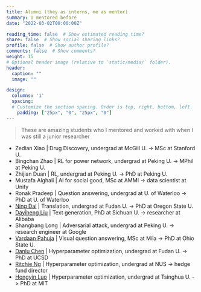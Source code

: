 ```yaml
---
title: Alumni (they as interns, me as mentor)
summary: I mentored before
date: "2022-03-02T00:00:00Z"

reading_time: false  # Show estimated reading time?
share: false  # Show social sharing links?
profile: false  # Show author profile?
comments: false  # Show comments?
weight: 15
# Optional header image (relative to `static/media/` folder).
header:
  caption: ""
  image: ""

design:
  columns: '1'
  spacing:
  # Customize the section spacing. Order is top, right, bottom, left.
    padding: ["25px", "0", "25px", "0"]
---
```

> These are amazing students who I mentored and worked with when I was still a junior researcher

- Zedian Xiao | Drug Discovery, undergrad at McGill U. -> MSc at Stanford U.
- Bingchan Zhao | RL for power network, undergrad at Peking U. -> MPhil at Peking U.
- Zhijian Duan | RL, undergrad at Peking U.  ->  PhD at Peking U.
- Mustafa Alghali | AI for social good, MSc at AMMI -> data scientist at Unity
- Ronak Pradeep | Question answering, undergrad at U. of Waterloo -> PhD at U. of Waterloo
- [Ning Dai](https://ndai.ai/) | Translation, undergrad at Fudan U. -> PhD at Oregon State U.
- [Dayiheng Liu](https://dayihengliu.github.io/) | Text generation, PhD at Sichuan U. -> researcher at Alibaba
- Shangbang Long | Adversarial attack, undergrad at Peking U. -> research engineer at Google
- [Vardaan Pahuja](https://vardaan123.github.io/) | Visual question answering, MSc at Mila -> PhD at Ohio State U.
- [Danlu Chen](https://taineleau.me/) | Hyperparameter optimization, undergrad at Fudan U. -> PhD at UCSD
- [Ritchie Ng](https://www.ritchieng.com/) | Hyperparameter optimization, undergrad at NUS -> hedge fund director
- [Hongyin Luo](http://people.csail.mit.edu/hyluo/) | Hyperparameter optimization, undergrad at Tsinghua U. -> PhD at MIT